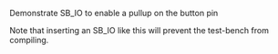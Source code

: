 Demonstrate SB_IO to enable a pullup on the button pin

Note that inserting an SB_IO like this will prevent the test-bench from compiling.
